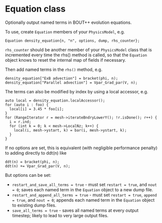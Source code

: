 Equation class
==============

Optionally output named terms in BOUT++ evolution equations.

To use, create ``Equation`` members of your ``PhysicsModel``, e.g.

    Equation density_equation{n, "n", options, dump, rhs_counter};

``rhs_counter`` should be another member of your ``PhysicsModel`` class that is
incremented every time the rhs() method is called, so that the ``Equation`` object knows
to reset the internal map of fields if necessary.

Then add named terms in the ``rhs()`` method, e.g.

    density_equation["ExB advection"] = bracket(phi, n);
    density_equation["Parallel advection"] = Vpar_Grad_par(V, n);

The terms can also be modified by index by using a local accessor, e.g.

    auto local = density_equation.localAccessor();
    for (auto i : foo) {
      local[i] = 3.45 * foo[i];
    }
    for (RangeIterator r = mesh->iterateBndryLowerY(); !r.isDone(); r++) {
      i = r.ind;
      for (int k = 0; k < mesh->LocalNz; k++) {
        local(i, mesh->ystart, k) = bar(i, mesh->ystart, k);
      }
    }

If no options are set, this is equivalent (with negligible performance penalty)
to adding directly to ddt(n) like

    ddt(n) = bracket(phi, n);
    ddt(n) += Vpar_Grad_par(V, n);

But options can be set:
- ``restart_and_save_all_terms = true`` - must set ``restart = true``, and ``nout = 0``;
  saves each named term in the ``Equation`` object to a new dump file.
- ``restart_and_append_all_terms = true`` - must set ``restart = true``, ``append =
  true``, and ``nout = 0``; appends each named term in the ``Equation`` object to existing
  dump files.
- ``save_all_terms = true`` - saves all named terms at every output timestep; likely to
  lead to very large output files.

